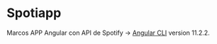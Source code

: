 # Spotiapp
Marcos
APP Angular con API de Spotify -> [Angular CLI](https://github.com/angular/angular-cli) version 11.2.2.
